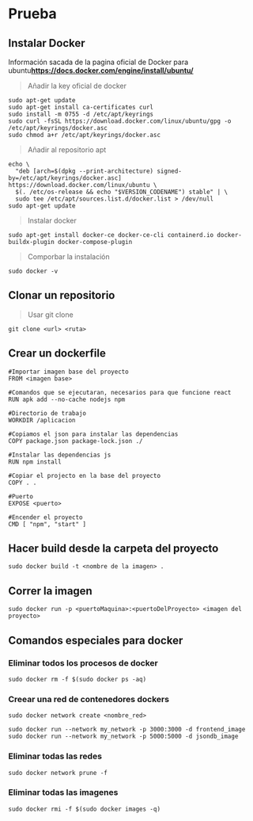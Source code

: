 # Prueba
## Instalar Docker
Información sacada de la pagina oficial de Docker para ubuntu**https://docs.docker.com/engine/install/ubuntu/**
> Añadir la key oficial de docker
```
sudo apt-get update
sudo apt-get install ca-certificates curl
sudo install -m 0755 -d /etc/apt/keyrings
sudo curl -fsSL https://download.docker.com/linux/ubuntu/gpg -o /etc/apt/keyrings/docker.asc
sudo chmod a+r /etc/apt/keyrings/docker.asc
```
> Añadir al repositorio apt
```
echo \
  "deb [arch=$(dpkg --print-architecture) signed-by=/etc/apt/keyrings/docker.asc] https://download.docker.com/linux/ubuntu \
  $(. /etc/os-release && echo "$VERSION_CODENAME") stable" | \
  sudo tee /etc/apt/sources.list.d/docker.list > /dev/null
sudo apt-get update
```
> Instalar docker
```
sudo apt-get install docker-ce docker-ce-cli containerd.io docker-buildx-plugin docker-compose-plugin
```
> Comporbar la instalación
```
sudo docker -v
```
## Clonar un repositorio
> Usar git clone
```
git clone <url> <ruta>
```
## Crear un dockerfile
```
#Importar imagen base del proyecto
FROM <imagen base>

#Comandos que se ejecutaran, necesarios para que funcione react
RUN apk add --no-cache nodejs npm

#Directorio de trabajo
WORKDIR /aplicacion

#Copiamos el json para instalar las dependencias
COPY package.json package-lock.json ./

#Instalar las dependencias js
RUN npm install

#Copiar el projecto en la base del proyecto
COPY . .

#Puerto
EXPOSE <puerto>

#Encender el proyecto
CMD [ "npm", "start" ]
```
## Hacer build desde la carpeta del proyecto
```
sudo docker build -t <nombre de la imagen> .
```
## Correr la imagen
```
sudo docker run -p <puertoMaquina>:<puertoDelProyecto> <imagen del proyecto>
```
## Comandos especiales para docker
### Eliminar todos los procesos de docker
```
sudo docker rm -f $(sudo docker ps -aq)
```
### Creear una red de contenedores dockers
```
sudo docker network create <nombre_red>
```
```
sudo docker run --network my_network -p 3000:3000 -d frontend_image
sudo docker run --network my_network -p 5000:5000 -d jsondb_image
```
### Eliminar todas las redes
```
sudo docker network prune -f
```

### Eliminar todas las imagenes
```
sudo docker rmi -f $(sudo docker images -q)
```


